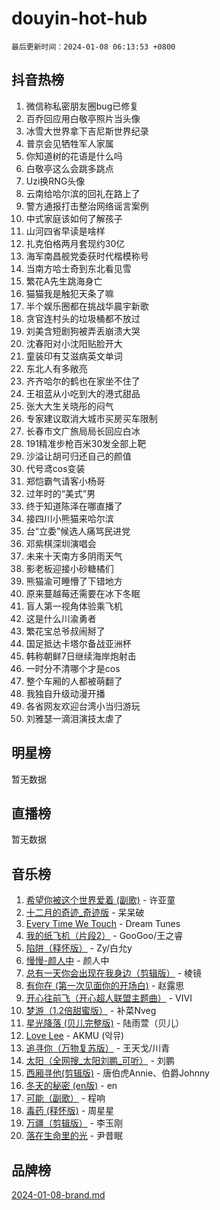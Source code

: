 # douyin-hot-hub

`最后更新时间：2024-01-08 06:13:53 +0800`

## 抖音热榜

1. 微信称私密朋友圈bug已修复
1. 百乔回应用白敬亭照片当头像
1. 冰雪大世界拿下吉尼斯世界纪录
1. 普京会见牺牲军人家属
1. 你知道树的花语是什么吗
1. 白敬亭这么会跳多跳点
1. Uzi换RNG头像
1. 云南给哈尔滨的回礼在路上了
1. 警方通报打击整治网络谣言案例
1. 中式家庭该如何了解孩子
1. 山河四省早读是啥样
1. 扎克伯格两月套现约30亿
1. 海军南昌舰党委获时代楷模称号
1. 当南方哈士奇到东北看见雪
1. 繁花A先生跳海身亡
1. 猫猫我是触犯天条了嘛
1. 半个娱乐圈都在挑战华晨宇新歌
1. 贪官连村头的垃圾桶都不放过
1. 刘美含短剧狗被弄丢崩溃大哭
1. 沈春阳对小沈阳贴脸开大
1. 童装印有艾滋病英文单词
1. 东北人有多敞亮
1. 齐齐哈尔的鹤也在家坐不住了
1. 王祖蓝从小吃到大的港式甜品
1. 张大大生关晓彤的闷气
1. 专家建议取消大城市买房买车限制
1. 长春市文广旅局局长回应白冰
1. 191精准步枪百米30发全部上靶
1. 沙溢让胡可归还自己的颜值
1. 代号鸢cos变装
1. 郑恺霸气请客小杨哥
1. 过年时的“美式”男
1. 终于知道陈泽在哪直播了
1. 接四川小熊猫来哈尔滨
1. 台“立委”候选人痛骂民进党
1. 邓紫棋深圳演唱会
1. 未来十天南方多阴雨天气
1. 影老板迎接小砂糖橘们
1. 熊猫渝可睡懵了下错地方
1. 原来蔓越莓还需要在冰下冬眠
1. 盲人第一视角体验乘飞机
1. 这是什么川渝勇者
1. 繁花宝总爷叔闹掰了
1. 国足抵达卡塔尔备战亚洲杯
1. 韩称朝鲜7日继续海岸炮射击
1. 一时分不清哪个才是cos
1. 整个车厢的人都被萌翻了
1. 我独自升级动漫开播
1. 各省网友欢迎台湾小当归游玩
1. 刘雅瑟一滴泪演技太虐了

## 明星榜

暂无数据

## 直播榜

暂无数据

## 音乐榜

1. [希望你被这个世界爱着 (副歌)](https://sf6-cdn-tos.douyinstatic.com/obj/tos-cn-ve-2774/oUHCmWQfZlE3QQBKBeD8rCFLpJzPgCpImhsxMt) - 许亚童
1. [十二月的奇迹_奇迹版](https://sf86-cdn-tos.douyinstatic.com/obj/tos-cn-ve-2774/oMslvA9FBzGMGHnyUuoiiUjtIAXfMz6tzwByW8) - 呆呆破
1. [Every Time We Touch](https://sf86-cdn-tos.douyinstatic.com/obj/tos-cn-ve-2774/ogN6lUKQeBBfEVhIOMikG1CcJjugxk1tztZyhP) - Dream Tunes
1. [我的纸飞机（片段2）](https://sf6-cdn-tos.douyinstatic.com/obj/tos-cn-ve-2774/oM2ZrKcg2CD5AeRB2gkeXOFB1IxAGJdZPazYHf) - GooGoo/王之睿
1. [陷阱（释怀版）](https://sf3-cdn-tos.douyinstatic.com/obj/tos-cn-ve-2774/oE8C21LeZrzKLDFfQYgMzx4GAIHageG5IzayY7) - Zy/白允y
1. [慢慢-颜人中](https://sf6-cdn-tos.douyinstatic.com/obj/tos-cn-ve-2774/ocjHNfBXdBxQNC8ZGAeoLMFTUgtBg8bkExunDC) - 颜人中
1. [总有一天你会出现在我身边（剪辑版）](https://sf86-cdn-tos.douyinstatic.com/obj/tos-cn-ve-2774/oMLsHwhWW7CYoAhoWB9EXUQIzNBsfAJxpAoxCU) - 棱镜
1. [有你在 (第一次见面你的开场白)](https://sf6-cdn-tos.douyinstatic.com/obj/tos-cn-ve-2774/oAthrQ3ClJBfI57uBoFEgNDYtNCZ0TSYQQfxQ0) - 赵露思
1. [开心往前飞（开心超人联盟主题曲）](https://sf3-cdn-tos.douyinstatic.com/obj/tos-cn-ve-2774/9d8fb7c82cf1421fb93a9fe925275e0a) - VIVI
1. [梦游（1.2倍甜蜜版）](https://sf6-cdn-tos.douyinstatic.com/obj/tos-cn-ve-2774/o4gyAUm8hwufoEABmwVIiQtHsFuGzAEEWtNMzo) - 补菜Nveg
1. [星光降落 (贝儿完整版)](https://sf6-cdn-tos.douyinstatic.com/obj/tos-cn-ve-2774/okwB9hAwyAtsFFkFBzAX1hOOfQuIoMNs0W2Mwr) - 陆雨萱（贝儿）
1. [Love Lee](https://sf86-cdn-tos.douyinstatic.com/obj/tos-cn-ve-2774/o05GbkJGbCBTdDnMtB0fwOYgkeZp23vrWQDQBS) - AKMU (악뮤)
1. [追寻你（万物复苏版）](https://sf86-cdn-tos.douyinstatic.com/obj/tos-cn-ve-2774/oYeAZJsbjIDit9APmBg8u6uDUQnHmoCf3gbo74) - 王天戈/川青
1. [太阳（全网搜_太阳刘鹏_可听）](https://sf86-cdn-tos.douyinstatic.com/obj/tos-cn-ve-2774/ogWbyIQnlBFImVbeDocRdCIYtBHlbJXgfZMvgz) - 刘鹏
1. [西厢寻他(剪辑版)](https://sf6-cdn-tos.douyinstatic.com/obj/tos-cn-ve-2774/oUsAVfAQKlRNxEv5qxvIB8o5qmIWUcXbzJKJhw) - 唐伯虎Annie、伯爵Johnny
1. [冬天的秘密 (en版)](https://sf6-cdn-tos.douyinstatic.com/obj/tos-cn-ve-2774/okIuMHDdzyf3FjGK4Lphe1vfHcQaPIHAg0Z4CR) - en
1. [可能（副歌）](https://sf6-cdn-tos.douyinstatic.com/obj/tos-cn-ve-2774/cde1731888894259b333569393c2fb51) - 程响
1. [毒药 (释怀版)](https://sf86-cdn-tos.douyinstatic.com/obj/tos-cn-ve-2774/oYILMEAzspdZBIzy4frJNB8ZHPHWAhiwowd4Ad) - 周星星
1. [万疆（剪辑版）](https://sf86-cdn-tos.douyinstatic.com/obj/tos-cn-ve-2774/ooG7oVgFlDTelKCjCsTTobQvbdtj1BBQXnfZd8) - 李玉刚
1. [落在生命里的光](https://sf86-cdn-tos.douyinstatic.com/obj/tos-cn-ve-2774/d9ffa8c090124ea58bb10df9b510c01d) - 尹昔眠

## 品牌榜

[2024-01-08-brand.md](2024-01-08-brand.md)

